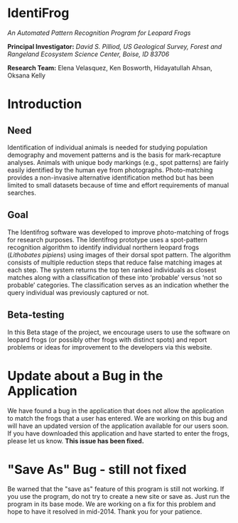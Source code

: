 # IdentiFrog #
_An Automated Pattern Recognition Program for Leopard Frogs_

**Principal Investigator:**  _David S. Pilliod, US Geological Survey, Forest and Rangeland Ecosystem Science Center, Boise, ID 83706_

**Research Team:**  Elena Velasquez, Ken Bosworth, Hidayatullah Ahsan, Oksana Kelly

# Introduction #

## Need ##
Identification of individual animals is needed for studying population demography and  movement patterns and is the basis for mark-recapture analyses. Animals with unique body markings (e.g., spot patterns) are fairly easily identified by the human eye from photographs. Photo-matching provides a non-invasive alternative identification method but has been limited to small datasets because of time and effort requirements of manual searches.

## Goal ##
The Identifrog software was developed to improve photo-matching of frogs for research purposes. The Identifrog prototype uses a spot-pattern recognition algorithm to identify individual northern leopard frogs (_Lithobates pipiens_) using images of their dorsal spot pattern. The algorithm consists of multiple reduction steps that reduce false matching images at each step. The system returns the top ten ranked individuals as closest matches along with a classification of these into ‘probable’ versus ‘not so probable’ categories. The classification serves as an indication whether the query individual was previously captured or not.

## Beta-testing ##
In this Beta stage of the project, we encourage users to use the software on leopard frogs (or possibly other frogs with distinct spots) and report problems or ideas for improvement to the developers via this website.

# Update about a Bug in the Application #
We have found a bug in the application that does not allow the application to match the frogs that a user has entered. We are working on this bug and will have an updated version of the application available for our users soon. If you have downloaded this application and have started to enter the frogs, please let us know. **This issue has been fixed.**

# "Save As" Bug - still not fixed #
Be warned that the "save as" feature of this program is still not working.  If you use the program, do not try to create a new site or save as.  Just run the program in its base mode.  We are working on a fix for this problem and hope to have it resolved in mid-2014.  Thank you for your patience.